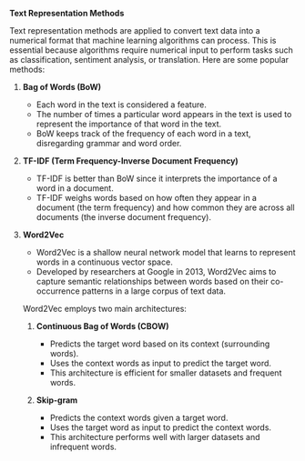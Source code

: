 **Text Representation Methods**

Text representation methods are applied to convert text data into a numerical format that machine learning algorithms can process. This is essential because algorithms require numerical input to perform tasks such as classification, sentiment analysis, or translation. Here are some popular methods:

1. **Bag of Words (BoW)**
   - Each word in the text is considered a feature.
   - The number of times a particular word appears in the text is used to represent the importance of that word in the text.
   - BoW keeps track of the frequency of each word in a text, disregarding grammar and word order.

2. **TF-IDF (Term Frequency-Inverse Document Frequency)**
   - TF-IDF is better than BoW since it interprets the importance of a word in a document.
   - TF-IDF weighs words based on how often they appear in a document (the term frequency) and how common they are across all documents (the inverse document frequency).

3. **Word2Vec**
   - Word2Vec is a shallow neural network model that learns to represent words in a continuous vector space.
   - Developed by researchers at Google in 2013, Word2Vec aims to capture semantic relationships between words based on their co-occurrence patterns in a large corpus of text data.

   Word2Vec employs two main architectures:

   1. **Continuous Bag of Words (CBOW)**
      - Predicts the target word based on its context (surrounding words).
      - Uses the context words as input to predict the target word.
      - This architecture is efficient for smaller datasets and frequent words.

   2. **Skip-gram**
      - Predicts the context words given a target word.
      - Uses the target word as input to predict the context words.
      - This architecture performs well with larger datasets and infrequent words.
